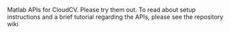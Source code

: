 Matlab APIs for CloudCV.
Please try them out. To read about setup instructions and a brief tutorial regarding the APIs, please see the repository wiki
